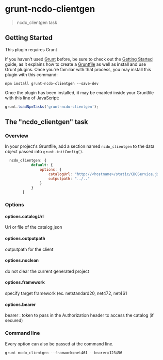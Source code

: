 # grunt-ncdo-clientgen

> ncdo_clientgen task

## Getting Started
This plugin requires Grunt

If you haven't used [Grunt](http://gruntjs.com/) before, be sure to check out the [Getting Started](http://gruntjs.com/getting-started) guide, as it explains how to create a [Gruntfile](http://gruntjs.com/sample-gruntfile) as well as install and use Grunt plugins. Once you're familiar with that process, you may install this plugin with this command:

```shell
npm install grunt-ncdo-clientgen --save-dev
```

Once the plugin has been installed, it may be enabled inside your Gruntfile with this line of JavaScript:

```js
grunt.loadNpmTasks('grunt-ncdo-clientgen');
```

## The "ncdo_clientgen" task

### Overview
In your project's Gruntfile, add a section named `ncdo_clientgen` to the data object passed into `grunt.initConfig()`.

```js
  ncdo_clientgen: {
            default: {
                options: {
                    catalogUrl: "http://<hostname>/static/CDOService.json",
                    outputpath: "../.."
                }
            }
        }
```

### Options

#### options.catalogUrl

Uri or file of the catalog.json

#### options.outputpath

outputpath for the client

#### options.noclean

do not clear the current generated project

#### options.framework

specify target framework (ex. netstandard20, net472, net461

#### options.bearer

bearer : token to pass in the Authorization header to access the catalog (if secured)

### Command line
Every option can also be passed at the command line.

```
grunt ncdo_clientgen --framwork=net461 --bearer=123456
```